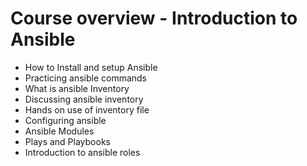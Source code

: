 # Course overview - Introduction to Ansible
* How to Install and setup Ansible
* Practicing ansible commands
* What is ansible Inventory
* Discussing ansible inventory
* Hands on use of inventory file
* Configuring ansible
* Ansible Modules
* Plays and Playbooks
* Introduction to ansible roles

